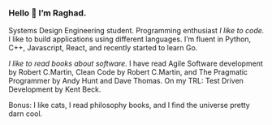 ### Hello 👋 I’m Raghad.

Systems Design Engineering student. Programming enthusiast
*I like to code.*
I like to build applications using different languages. I’m fluent in Python, C++, Javascript, React, and recently started to learn Go.

*I like to read books about software.*
I have read Agile Software development by Robert C.Martin, Clean Code by Robert C.Martin, and The Pragmatic Programmer by Andy Hunt and Dave Thomas. On my TRL: Test Driven Development by Kent Beck. 

Bonus: I like cats, I read philosophy books, and I find the universe pretty darn cool.
